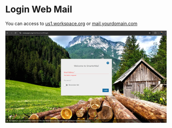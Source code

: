 # Login Web Mail

You can access to [us1.workspace.org](https://us1.workspace.org) or [mail.yourdomain.com](https://us1.workspace.org)

![1](images/login-webmail/1.png)